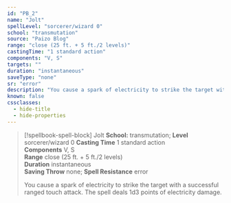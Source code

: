 ```yaml
---
id: "PB_2"
name: "Jolt"
spellLevel: "sorcerer/wizard 0"
school: "transmutation"
source: "Paizo Blog"
range: "close (25 ft. + 5 ft./2 levels)"
castingTime: "1 standard action"
components: "V, S"
targets: ""
duration: "instantaneous"
saveType: "none"
sr: "error"
description: "You cause a spark of electricity to strike the target with a successful ranged touch attack. The spell deals 1d3 points of electricity damage."
known: false
cssclasses:
  - hide-title
  - hide-properties
---
```


> [!spellbook-spell-block] Jolt
> **School:** transmutation; **Level** sorcerer/wizard 0
> **Casting Time** 1 standard action  
> **Components** V, S  
> **Range** close (25 ft. + 5 ft./2 levels)  
> **Duration** instantaneous  
> **Saving Throw** none; **Spell Resistance** error
> 
> You cause a spark of electricity to strike the target with a successful ranged touch attack. The spell deals 1d3 points of electricity damage.